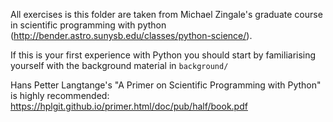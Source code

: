 All exercises is this folder are taken from Michael Zingale's graduate course
in scientific programming with python
(http://bender.astro.sunysb.edu/classes/python-science/).

If this is your first experience with Python you should start by familiarising
yourself with the background material in `background/`

Hans Petter Langtange's "A Primer on Scientific Programming with Python" is
highly recommended: https://hplgit.github.io/primer.html/doc/pub/half/book.pdf
